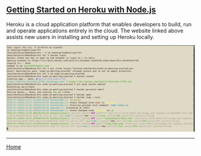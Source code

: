 ## [Getting Started on Heroku with Node.js](https://devcenter.heroku.com/articles/getting-started-with-nodejs)

Heroku is a cloud application platform that enables developers to build, run and operate applications entirely in the cloud.  The website linked above assists new users in installing and setting up Heroku locally.

<img src="img/Heroku.png" />

---
[Home](https://jchinzi.github.io/reading-notes/)